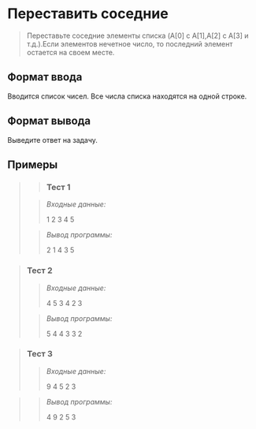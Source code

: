 #  Переставить соседние


>Переставьте соседние элементы списка (A[0] c A[1],A[2] c A[3] и т.д.).Если элементов нечетное число, то последний элемент остается на своем месте.
 

## Формат ввода

Вводится список чисел. Все числа списка находятся на одной строке.

## Формат вывода

Выведите ответ на задачу.

 ## Примеры
>
> >### Тест 1
>
>>*Входные данные:*
>>
>>1 2 3 4 5
>>
>>
>>
>>
>> 
>>
>>
>>
>>
>> 
> 
>>*Вывод программы:*
>>
>>2 1 4 3 5 
>>

 
>### Тест 2
>
>>*Входные данные:*
>>
>>
>>
>>
>>4 5 3 4 2 3
>>
>>
>>
>> 
>>
>> 
>>
>>
>>
>>
>>
>
>>*Вывод программы:*
>>
>>5 4 4 3 3 2 



>### Тест 3
>>
>>*Входные данные:*
>>
>>
>>
>>9 4 5 2 3
>>
>>
>>
>> 
>>
>> 
>>
>>
>>

>>*Вывод программы:*
>>
>>4 9 2 5 3
>>
>>